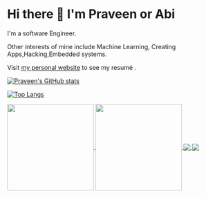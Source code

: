 # Hi there 👋 I'm Praveen or Abi
I'm a software Engineer. 

Other interests of mine include Machine Learning, Creating Apps,Hacking,Embedded systems. 

Visit [my personal website](https://praveenabi.github.io/) to see my resumé . 

[![Praveen's GitHub stats](https://github-readme-stats.vercel.app/api?username=Praveenabi)](https://github.com/Praveenabi/github-readme-stats&show_icons=true&theme=dark)

[![Top Langs](https://github-readme-stats.vercel.app/api/top-langs/?username=Praveenabi&layout=pie)](https://github.com/Praveenabi/github-readme-stats)

<a href="https://github.com/Praveenabi/github-readme-stats">
  <img height=200 align="center" src="https://github-readme-stats.vercel.app/api?username=Praveenabi" />
</a>
<a href="https://github.com/Praveenabi/convoychat">
  <img height=200 align="center" src="https://github-readme-stats.vercel.app/api/top-langs?username=Praveenabi&layout=compact&langs_count=8&card_width=320" />
</a>

<a href="https://github.com/Praveenabi/github-readme-stats">
  <img align="center" src="https://github-readme-stats.vercel.app/api/pin/?username=Praveenabi&repo=github-readme-stats" />
</a>
<a href="https://github.com/Praveenabi/convoychat">
  <img align="center" src="https://github-readme-stats.vercel.app/api/pin/?username=Praveenabi&repo=convoychat" />
</a>
